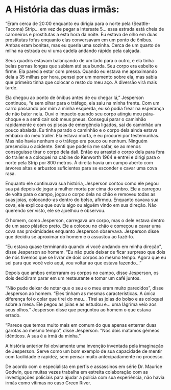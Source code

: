 # A História das duas irmãs:

“Eram cerca de 20:00 enquanto eu dirigia para o norte pela (Seattle-Tacoma) Strip… em vez de pegar a Intersate 5… essa estrada está cheia de caroneiros e prostitutas a esta hora da noite. Eu estava de olho em duas prostitutas fofas enquanto elas conversavam em um ponto de ônibus. Ambas eram bonitas, mas eu queria uma sozinha. Cerca de um quarto de milha na estrada eu vi uma cadela andando rápido pela calçada.

Seus quadris estavam balançando de um lado para o outro, e ela tinha belas pernas longas que subiam até sua bunda. Seu corpo era esbelto e firme. Ela parecia estar com pressa. Quando eu estava me aproximando dela a 35 milhas por hora, pensei por um momento sobre ela, mas sabia que primeiro tinha que colocar o resto do meu aço. A diversão virá mais tarde.

Ela chegou ao ponto de ônibus antes de eu chegar lá,” Jesperson continuou, “e sem olhar para o tráfego, ela saiu na minha frente. Com um carro passando por mim à minha esquerda, eu só podia frear na esperança de não bater nela. Ouvi o impacto quando seu corpo atingiu meu pára-choque e a senti cair sob meus pneus. Consegui parar o caminhão rapidamente e com os piscas de emergência ligados, saí do caminhão um pouco abalada. Eu tinha parado o caminhão e o corpo dela ainda estava embaixo do meu trailer. Ela estava morta, e eu procurei por testemunhas. Mas não havia nenhum e o tráfego era pouco ou nenhum. Ninguém presenciou o acidente. Senti que poderia me safar, se ao menos conseguisse tirar o corpo dela dali. Então eu arrastei o corpo dela para fora do trailer e a coloquei na cabine do Kenworth 1964 e entrei e dirigi para o norte pela Strip por 800 metros. À direita havia um campo aberto com árvores altas e arbustos suficientes para se esconder e cavar uma cova rasa.

Enquanto ele continuava sua história, Jesperson contou como ele pegou sua pá depois de jogar a mulher morta por cima do ombro. Ele a carregou de volta para o campo, jogou o corpo dela no chão e removeu todas as suas joias, colocando-as dentro do bolso, afirmou. Enquanto cavava sua cova, ele explicou que ouviu algo ou alguém vindo em sua direção. Não querendo ser visto, ele se ajoelhou e observou.

O homem, como Jesperson, carregava um corpo, mas o dele estava dentro de um saco plástico preto. Ele a colocou no chão e começou a cavar uma cova nas proximidades enquanto Jesperson observava. Jesperson disse que decidiu se aproximar do homem e o assustou ao fazê-lo.

“Eu estava quase terminando quando vi você andando em minha direção”, disse Jesperson ao homem. “Eu não pude deixar de ficar surpreso que dois de nós tivemos que se livrar de dois corpos ao mesmo tempo. Agora que eu sei para que você veio aqui, vou voltar ao que estava fazendo…”

Depois que ambos enterraram os corpos no campo, disse Jesperson, os dois decidiram parar em um restaurante e tomar um café juntos.

“Não pude deixar de notar que o seu e o meu eram muito parecidos”, disse Jesperson ao homem. “Eles tinham as mesmas características. A única diferença foi o colar que tirei do meu... Tirei as joias do bolso e as coloquei sobre a mesa. Ele pegou as joias e as estudou e... uma lágrima veio aos seus olhos.” Jesperson disse que perguntou ao homem o que estava errado.

“Parece que temos muito mais em comum do que apenas enterrar duas garotas ao mesmo tempo”, disse Jesperson. “Nós dois matamos gêmeos idênticos. A sua é a irmã da minha.”

A história anterior foi obviamente uma invenção inventada pela imaginação de Jesperson. Serve como um bom exemplo de sua capacidade de mentir com facilidade e rapidez, sem pensar muito antecipadamente no processo. 

De acordo com o especialista em perfis e assassinos em série Dr. Maurice Godwin, que muitas vezes trabalha em estreita colaboração com as investigações policiais para ajudar a polícia com sua experiência, não havia irmãs como vítimas no caso Green River.


